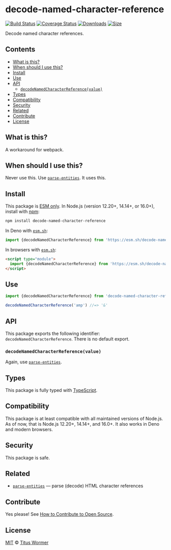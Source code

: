 # decode-named-character-reference

[![Build Status][build-badge]][build]
[![Coverage Status][coverage-badge]][coverage]
[![Downloads][downloads-badge]][downloads]
[![Size][size-badge]][size]

Decode named character references.

## Contents

*   [What is this?](#what-is-this)
*   [When should I use this?](#when-should-i-use-this)
*   [Install](#install)
*   [Use](#use)
*   [API](#api)
    *   [`decodeNamedCharacterReference(value)`](#decodenamedcharacterreferencevalue)
*   [Types](#types)
*   [Compatibility](#compatibility)
*   [Security](#security)
*   [Related](#related)
*   [Contribute](#contribute)
*   [License](#license)

## What is this?

A workaround for webpack.

## When should I use this?

Never use this.
Use [`parse-entities`][parse-entities].
It uses this.

## Install

This package is [ESM only][esm].
In Node.js (version 12.20+, 14.14+, or 16.0+), install with [npm][]:

```sh
npm install decode-named-character-reference
```

In Deno with [`esm.sh`][esmsh]:

```js
import {decodeNamedCharacterReference} from 'https://esm.sh/decode-named-character-reference@1'
```

In browsers with [`esm.sh`][esmsh]:

```html
<script type="module">
  import {decodeNamedCharacterReference} from 'https://esm.sh/decode-named-character-reference@1?bundle'
</script>
```

## Use

```js
import {decodeNamedCharacterReference} from 'decode-named-character-reference'

decodeNamedCharacterReference('amp') //=> '&'
```

## API

This package exports the following identifier: `decodeNamedCharacterReference`.
There is no default export.

### `decodeNamedCharacterReference(value)`

Again, use [`parse-entities`][parse-entities].

## Types

This package is fully typed with [TypeScript][].

## Compatibility

This package is at least compatible with all maintained versions of Node.js.
As of now, that is Node.js 12.20+, 14.14+, and 16.0+.
It also works in Deno and modern browsers.

## Security

This package is safe.

## Related

*   [`parse-entities`][parse-entities]
    — parse (decode) HTML character references

## Contribute

Yes please!
See [How to Contribute to Open Source][contribute].

## License

[MIT][license] © [Titus Wormer][author]

<!-- Definitions -->

[build-badge]: https://github.com/wooorm/decode-named-character-reference/workflows/main/badge.svg

[build]: https://github.com/wooorm/decode-named-character-reference/actions

[coverage-badge]: https://img.shields.io/codecov/c/github/wooorm/decode-named-character-reference.svg

[coverage]: https://codecov.io/github/wooorm/decode-named-character-reference

[downloads-badge]: https://img.shields.io/npm/dm/decode-named-character-reference.svg

[downloads]: https://www.npmjs.com/package/decode-named-character-reference

[size-badge]: https://img.shields.io/bundlephobia/minzip/decode-named-character-reference.svg

[size]: https://bundlephobia.com/result?p=decode-named-character-reference

[npm]: https://docs.npmjs.com/cli/install

[esmsh]: https://esm.sh

[license]: license

[author]: https://wooorm.com

[esm]: https://gist.github.com/sindresorhus/a39789f98801d908bbc7ff3ecc99d99c

[typescript]: https://www.typescriptlang.org

[contribute]: https://opensource.guide/how-to-contribute/

[parse-entities]: https://github.com/wooorm/parse-entities
